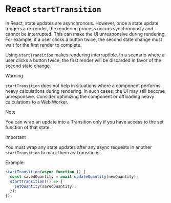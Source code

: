 # React `startTransition`

In React, state updates are asynchronous. However, once a state update triggers a re-render, the rendering process occurs synchronously and cannot be interrupted. This can make the UI unresponsive during rendering. For example, if a user clicks a button twice, the second state change must wait for the first render to complete.

Using `startTransition` makes rendering interruptible. In a scenario where a user clicks a button twice, the first render will be discarded in favor of the second state change.

> [!WARNING]  
> `startTransition` does not help in situations where a component performs heavy calculations during rendering. In such cases, the UI may still become unresponsive. Consider optimizing the component or offloading heavy calculations to a Web Worker.

> [!NOTE]  
> You can wrap an update into a Transition only if you have access to the set function of that state.

> [!IMPORTANT]  
> You must wrap any state updates after any async requests in another `startTransition` to mark them as Transitions.
>
> Example:
>
> ```javascript
> startTransition(async function () {
>   const savedQuantity = await updateQuantity(newQuantity);
>   startTransition(() => {
>     setQuantity(savedQuantity);
>   });
> });
> ```
